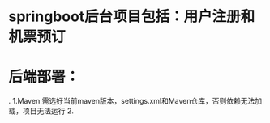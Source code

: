 # springboot后台项目包括：用户注册和机票预订

# 后端部署：
. 1.Maven:需选好当前maven版本，settings.xml和Maven仓库，否则依赖无法加载，项目无法运行
  2.
